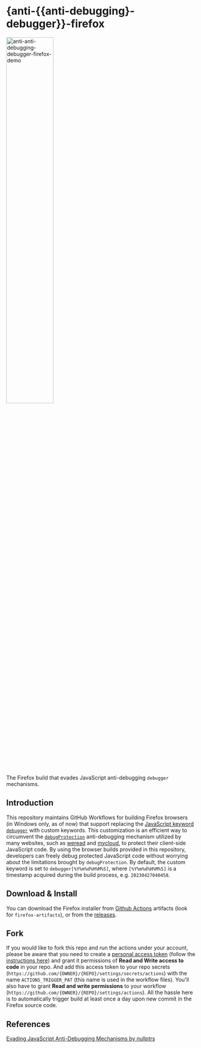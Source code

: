 # {anti-{{anti-debugging}-debugger}}-firefox

<img alt="anti-anti-debugging-debugger-firefox-demo" src="https://user-images.githubusercontent.com/10386119/234786387-dede6c9e-57d1-4ee1-80c8-adfc65276df1.gif" width=50% >

The Firefox build that evades JavaScript anti-debugging `debugger` mechanisms.

## Introduction

This repository maintains GitHub Workflows for building Firefox browsers (in Windows only, as of now) that support replacing the [JavaScript keyword `debugger`](https://developer.mozilla.org/en-US/docs/Web/JavaScript/Reference/Statements/debugger) with custom keywords. This customization is an efficient way to circumvent the [`debugProtection`](https://github.com/javascript-obfuscator/javascript-obfuscator#debugprotection) anti-debugging mechanism utilized by many websites, such as [weread](https://weread.qq.com/) and [mycloud](http://mcloud.to/), to protect their client-side JavaScript code. By using the browser builds provided in this repository, developers can freely debug protected JavaScript code without worrying about the limitations brought by `debugProtection`. By default, the custom keyword is set to `debugger[%Y%m%d%H%M%S]`, where `[%Y%m%d%H%M%S]` is a timestamp acquired during the build process, e.g. `20230427040458`.

## Download & Install

You can download the Firefox installer from [Github Actions](https://github.com/Sec-ant/anti-anti-debugging-debugger-firefox/actions/workflows/build.yml) artifacts (look for `firefox-artifacts`), or from the [releases](https://github.com/Sec-ant/anti-anti-debugging-debugger-firefox/releases).

## Fork

If you would like to fork this repo and run the actions under your account, please be aware that you need to create a [personal access token](https://github.com/settings/tokens?type=beta) (follow the [instructions here](https://docs.github.com/en/authentication/keeping-your-account-and-data-secure/creating-a-personal-access-token)) and grant it permissions of **Read and Write access to code** in your repo. And add this access token to your repo secrets (`https://github.com/{OWNER}/{REPO}/settings/secrets/actions`) with the name `ACTIONS_TRIGGER_PAT` (this name is used in the workflow files). You'll also have to grant **Read and write permissions** to your workflow (`https://github.com/{OWNER}/{REPO}/settings/actions`). All the hassle here is to automatically trigger build at least once a day upon new commit in the Firefox source code.

## References

[Evading JavaScript Anti-Debugging Mechanisms by nullptrs](https://web.archive.org/web/20211031140141/https://nullpt.rs/evading-anti-debugging-techniques/)

